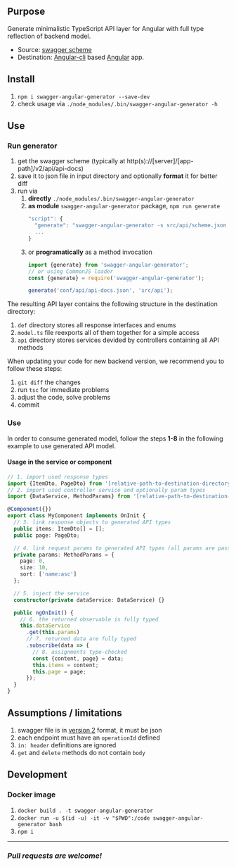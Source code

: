## Purpose

Generate minimalistic TypeScript API layer for Angular with full type reflection of backend model.
- Source: [swagger scheme](https://swagger.io/specification/)
- Destination: [Angular-cli](https://cli.angular.io/) based [Angular](https://angular.io/) app.

## Install

1. `npm i swagger-angular-generator --save-dev`
1. check usage via `./node_modules/.bin/swagger-angular-generator -h`

## Use

### Run generator

1. get the swagger scheme (typically at http(s)://[server]/[app-path]/v2/api/api-docs)
1. save it to json file in input directory and optionally **format** it for better diff
1. run via
    1. **directly** `./node_modules/.bin/swagger-angular-generator`
    1. **as module** `swagger-angular-generator` package, `npm run generate`
        ```javascript
        "script": {
          "generate": "swagger-angular-generator -s src/api/scheme.json -d src/api/generated"
          ...
        }
        ```
    1. or **programatically** as a method invocation
        ```typescript
        import {generate} from 'swagger-angular-generator';
        // or using CommonJS loader
        const {generate} = require('swagger-angular-generator');

        generate('conf/api/api-docs.json', 'src/api');
        ```

The resulting API layer contains the following structure in the destination directory:

1. `def` directory stores all response interfaces and enums
1. `model.ts` file reexports all of them together for a simple access
1. `api` directory stores services devided by controllers containing all API methods

When updating your code for new backend version, we recommend you to follow these steps:

1. `git diff` the changes
1. run `tsc` for immediate problems
1. adjust the code, solve problems
1. commit

### Use

In order to consume generated model, follow the steps **1-8** in the following example to use generated API model.

#### Usage in the service or component
```typescript
// 1. import used response types
import {ItemDto, PageDto} from '[relative-path-to-destination-directory]/model';
// 2. import used controller service and optionally param types
import {DataService, MethodParams} from '[relative-path-to-destination-directory]/api/DataService';

@Component({})
export class MyComponent implements OnInit {
  // 3. link response objects to generated API types
  public items: ItemDto[] = [];
  public page: PageDto;

  // 4. link request params to generated API types (all params are passed together in one object)
  private params: MethodParams = {
    page: 0,
    size: 10,
    sort: ['name:asc']
  };

  // 5. inject the service
  constructor(private dataService: DataService) {}

  public ngOnInit() {
    // 6. the returned observable is fully typed
    this.dataService
      .get(this.params)
      // 7. returned data are fully typed
      .subscribe(data => {
        // 8. assignments type-checked
        const {content, page} = data;
        this.items = content;
        this.page = page;
      });
  }
}
```

## Assumptions / limitations

1. swagger file is in [version 2](https://github.com/OAI/OpenAPI-Specification/blob/master/versions/2.0.md) format, it must be json
1. each endpoint must have an `operationId` defined
1. `in: header` definitions are ignored
1. `get` and `delete` methods do not contain `body`

## Development

### Docker image

1. `docker build . -t swagger-angular-generator`
1. `docker run -u $(id -u) -it -v "$PWD":/code swagger-angular-generator bash`
1. `npm i`

---

### _Pull requests are welcome!_
